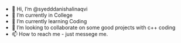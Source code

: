 - 👋 Hi, I’m @syedddanishalinaqvi
- 👀 I’m currently in College
- 🌱 I’m currently learning Coding
- 💞️ I’m looking to collaborate on some good projects with c++ coding
- 📫 How to reach me - just messege me.

<!---
syedddanishalinaqvi/syedddanishalinaqvi is a ✨ special ✨ repository because its `README.md` (this file) appears on your GitHub profile.
You can click the Preview link to take a look at your changes.
--->
